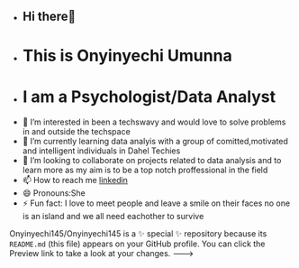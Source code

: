 -    ## Hi there👋
-    # This is Onyinyechi Umunna
-    # I am a Psychologist/Data Analyst
- 👀 I’m interested in been a techswavy and would love to solve problems in and outside the techspace  
- 🌱 I’m currently learning data analyis with a group of comitted,motivated and intelligent individuals in Dahel Techies
- 💞️ I’m looking to collaborate on projects related to data analysis and to learn more as my aim is to be a top notch proffessional in the field 
- 📫 How to reach me [linkedin](https://www.linkedin.com/in/onyinyechi-umunna-32a52bba)
- 😄 Pronouns:She
- ⚡ Fun fact: I love to meet people and leave a smile on their faces no one is an island and we all need eachother to survive 


Onyinyechi145/Onyinyechi145 is a ✨ special ✨ repository because its `README.md` (this file) appears on your GitHub profile.
You can click the Preview link to take a look at your changes.
--->
